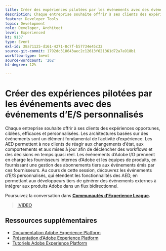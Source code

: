 ```yaml
---
title: Créer des expériences pilotées par les événements avec des événements d’E/S personnalisés
description: Chaque entreprise souhaite offrir à ses clients des expériences opportunes, ciblées, efficaces et personnalisées. Les architectures basées sur des événements sont un élément fondamental de l’activité d’expérience. Les AED permettent à nos clients de réagir aux changements d’état, aux comportements et aux mises à jour afin de déclencher des workflows et des décisions en temps quasi réel. Les événements d’Adobe I/O prennent en charge les fournisseurs internes d’Adobe et les équipes de produits, en fournissant une gestion des abonnements tiers aux événements émis par ces fournisseurs. Au cours de cette session, découvrez les événements d’E/S personnalisés, qui étendent les fonctionnalités des AED, en permettant aux développeurs tiers de générer des événements externes à intégrer aux produits Adobe dans un flux bidirectionnel.
feature: Developer Tools
topic: Development
role: Developer, Architect
level: Experienced
kt: 9137
type: Event
exl-id: 38a71125-d161-4271-8c7f-b57734e45c32
source-git-commit: 1792dc318643aec2c12613f621361d72a7a918b1
workflow-type: tm+mt
source-wordcount: '262'
ht-degree: 12%

---
```


# Créer des expériences pilotées par les événements avec des événements d’E/S personnalisés

Chaque entreprise souhaite offrir à ses clients des expériences opportunes, ciblées, efficaces et personnalisées. Les architectures basées sur des événements sont un élément fondamental de l’activité d’expérience. Les AED permettent à nos clients de réagir aux changements d’état, aux comportements et aux mises à jour afin de déclencher des workflows et des décisions en temps quasi réel. Les événements d’Adobe I/O prennent en charge les fournisseurs internes d’Adobe et les équipes de produits, en fournissant une gestion des abonnements tiers aux événements émis par ces fournisseurs. Au cours de cette session, découvrez les événements d’E/S personnalisés, qui étendent les fonctionnalités des AED, en permettant aux développeurs tiers de générer des événements externes à intégrer aux produits Adobe dans un flux bidirectionnel.

Poursuivez la conversation dans **[Communautés d’Experience League](https://adobe.ly/3kXfjdx).**

>[!VIDEO](https://video.tv.adobe.com/v/337616/?quality=12&learn=on&hidetitle=true)

## Ressources supplémentaires

- [Documentation Adobe Experience Platform](https://experienceleague.adobe.com/docs/experience-platform.html?lang=fr)
- [Présentation d’Adobe Experience Platform](https://experienceleague.adobe.com/docs/experience-platform/landing/home.html?lang=fr)
- [Tutoriels Adobe Experience Platform](https://experienceleague.adobe.com/docs/platform-learn/tutorials/overview.html?lang=fr)
